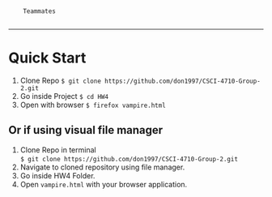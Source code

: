 ```


    Teammates 


```
---
# Quick Start

1. Clone Repo
`$ git clone https://github.com/don1997/CSCI-4710-Group-2.git`
2. Go inside Project
`$ cd HW4`
3. Open with browser 
`$ firefox vampire.html`

## Or if using visual file manager
1. Clone Repo in terminal  
`$ git clone https://github.com/don1997/CSCI-4710-Group-2.git`
2. Navigate to cloned repository using file manager.
3. Go inside HW4 Folder.
4. Open `vampire.html` with your browser application. 

